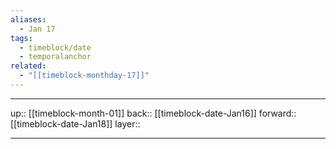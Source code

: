 ```yaml
---
aliases:
  - Jan 17
tags:
  - timeblock/date
  - temporalanchor
related:
  - "[[timeblock-monthday-17]]"
---
```




***

up:: [[timeblock-month-01]]
back:: [[timeblock-date-Jan16]]
forward:: [[timeblock-date-Jan18]]
layer:: 

***
